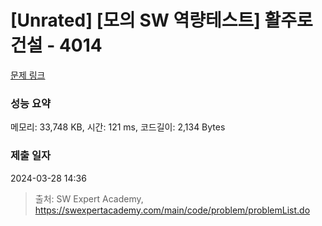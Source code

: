 # [Unrated] [모의 SW 역량테스트] 활주로 건설 - 4014 

[문제 링크](https://swexpertacademy.com/main/code/problem/problemDetail.do?contestProbId=AWIeW7FakkUDFAVH) 

### 성능 요약

메모리: 33,748 KB, 시간: 121 ms, 코드길이: 2,134 Bytes

### 제출 일자

2024-03-28 14:36



> 출처: SW Expert Academy, https://swexpertacademy.com/main/code/problem/problemList.do